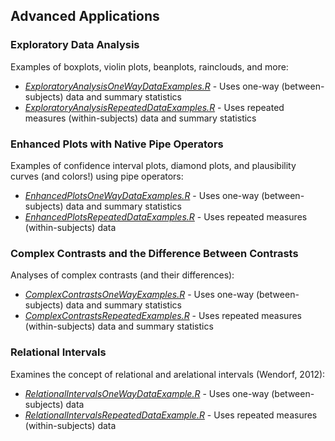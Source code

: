 
## Advanced Applications

### Exploratory Data Analysis

Examples of boxplots, violin plots, beanplots, rainclouds, and more:

- [*ExploratoryAnalysisOneWayDataExamples.R*](./ExploratoryAnalysisOneWayDataExamples.R) - Uses one-way (between-subjects) data and summary statistics
- [*ExploratoryAnalysisRepeatedDataExamples.R*](./ExploratoryAnalysisRepeatedDataExamples.R) - Uses repeated measures (within-subjects) data and summary statistics

### Enhanced Plots with Native Pipe Operators

Examples of confidence interval plots, diamond plots, and plausibility curves (and colors!) using pipe operators:

- [*EnhancedPlotsOneWayDataExamples.R*](./EnhancedPlotsOneWayDataExamples.R) - Uses one-way (between-subjects) data and summary statistics
- [*EnhancedPlotsRepeatedDataExamples.R*](./EnhancedPlotsRepeatedDataExamples.R) - Uses repeated measures (within-subjects) data

### Complex Contrasts and the Difference Between Contrasts

Analyses of complex contrasts (and their differences):

- [*ComplexContrastsOneWayExamples.R*](./ComplexContrastsOneWayExamples.R) - Uses one-way (between-subjects) data and summary statistics
- [*ComplexContrastsRepeatedExamples.R*](./ComplexContrastsRepeatedExamples.R) - Uses repeated measures (within-subjects) data and summary statistics

### Relational Intervals

Examines the concept of relational and arelational intervals (Wendorf, 2012):

- [*RelationalIntervalsOneWayDataExample.R*](./RelationalIntervalsOneWayDataExample.R) - Uses one-way (between-subjects) data
- [*RelationalIntervalsRepeatedDataExample.R*](./RelationalIntervalsOneWayDataExample.R) - Uses repeated measures (within-subjects) data
